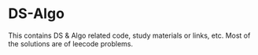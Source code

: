 # DS-Algo
This contains DS &amp; Algo related code, study materials or links, etc. Most of the solutions are of leecode problems.
